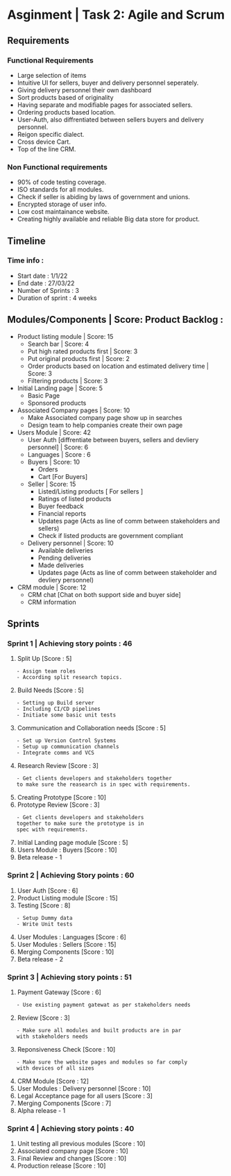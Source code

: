 # Asginment | Task 2: Agile and Scrum

## Requirements 


### Functional Requirements
- Large selection of items 
- Intuitive UI for sellers, buyer and delivery personnel seperately.
- Giving delivery personnel their own dashboard
- Sort products based of originality 
- Having separate and modifiable pages for associated sellers.
- Ordering products based location.
- User-Auth, also diffrentiated between sellers buyers and delivery personnel.
- Reigon specific dialect.
- Cross device Cart.
- Top of the line CRM.

### Non Functional requirements 
- 90% of code testing coverage.
- ISO standards for all modules.
- Check if seller is abiding by laws of government and unions.
- Encrypted storage of user info.
- Low cost maintainance website.
- Creating highly available and reliable Big data store for product.

## Timeline 

### Time info : 
- Start date : 1/1/22
- End date : 27/03/22
- Number of Sprints : 3 
- Duration of sprint : 4 weeks

## Modules/Components | Score: Product Backlog :
- Product listing module | Score: 15
    - Search bar | Score: 4
    - Put high rated products first | Score: 3
    - Put original products first | Score: 2
    - Order products based on location and estimated delivery time | Score: 3
    - Filtering products | Score: 3
- Initial Landing page | Score: 5
    - Basic Page
    - Sponsored products
- Associated Company pages | Score: 10
    - Make Associated company page show up in searches
    - Design team to help companies create their own page
- Users Module | Score: 42
    - User Auth [diffrentiate between buyers, sellers and devliery personnel] | Score: 6
    - Languages | Score : 6
    - Buyers | Score: 10
        - Orders 
        - Cart [For Buyers] 
    - Seller | Score: 15
        - Listed/Listing products [ For sellers ]
        - Ratings of listed products
        - Buyer feedback
        - Financial reports
        - Updates page (Acts as line of comm between stakeholders and sellers)
        - Check if listed products are government compliant
    - Delivery personnel | Score: 10
        - Available deliveries 
        - Pending deliveries
        - Made deliveries
        - Updates page (Acts as line of comm between stakeholder and devliery personnel)
- CRM module | Score: 12
    - CRM chat [Chat on both support side and buyer side]
    - CRM information

## Sprints

### Sprint 1 | Achieving story points : 46

 1. Split Up [Score : 5]
 ```
    - Assign team roles 
    - According split research topics.
 ```
 2. Build Needs [Score : 5]
 ```
    - Setting up Build server
    - Including CI/CD pipelines
    - Initiate some basic unit tests
 ```
 3. Communication and Collaboration needs [Score : 5]
 ```
    - Set up Version Control Systems
    - Setup up communication channels
    - Integrate comms and VCS
 ```
 4. Research Review [Score : 3]
 ```
    - Get clients developers and stakeholders together
    to make sure the reasearch is in spec with requirements.
 ```
 5. Creating Prototype [Score : 10]
 6. Prototype Review [Score : 3]
 ```
    - Get clients developers and stakeholders 
    together to make sure the prototype is in 
    spec with requirements.
 ```
 7. Initial Landing page module [Score : 5]
 8. Users Module : Buyers [Score : 10]
 9. Beta release - 1



### Sprint 2 | Achieving Story points : 60

 1. User Auth [Score : 6]
 2. Product Listing module [Score : 15]
 3. Testing [Score : 8]
 ```
    - Setup Dummy data 
    - Write Unit tests
 ```
 4. User Modules : Languages [Score : 6]
 5. User Modules : Sellers [Score : 15]
 7. Merging Components [Score : 10]
 8. Beta release - 2


### Sprint 3 | Achieving story points : 51

 1. Payment Gateway [Score : 6]
 ```
    - Use existing payment gatewat as per stakeholders needs
 ```
 2. Review [Score : 3]
 ```
    - Make sure all modules and built products are in par
    with stakeholders needs
 ```
 3. Reponsiveness Check [Score : 10]
 ```
    - Make sure the website pages and modules so far comply
    with devices of all sizes
 ```
 4. CRM Module [Score : 12]
 5. User Modules : Delivery personnel [Score : 10]
 6. Legal Acceptance page for all users [Score : 3]
 7. Merging Components [Score : 7]
 8. Alpha release - 1

### Sprint 4 | Achieving story points : 40

 1. Unit testing all previous modules [Score : 10]
 2. Associated company page [Score : 10]
 3. Final Review and changes [Score : 10]
 4. Production release [Score : 10]


